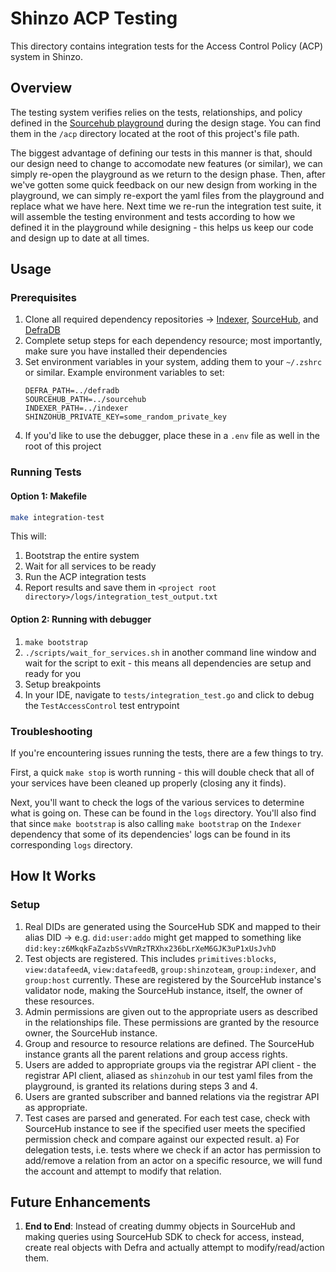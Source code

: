 # Shinzo ACP Testing

This directory contains integration tests for the Access Control Policy (ACP) system in Shinzo.

## Overview

The testing system verifies relies on the tests, relationships, and policy defined in the [Sourcehub playground](http://acp-playground.stage.infra.source.network/) during the design stage. You can find them in the `/acp` directory located at the root of this project's file path.

The biggest advantage of defining our tests in this manner is that, should our design need to change to accomodate new features (or similar), we can simply re-open the playground as we return to the design phase. Then, after we've gotten some quick feedback on our new design from working in the playground, we can simply re-export the yaml files from the playground and replace what we have here. Next time we re-run the integration test suite, it will assemble the testing environment and tests according to how we defined it in the playground while designing - this helps us keep our code and design up to date at all times.

## Usage

### Prerequisites

1. Clone all required dependency repositories -> [Indexer](https://github.com/shinzonetwork/indexer), [SourceHub](https://github.com/sourcenetwork/sourcehub), and [DefraDB](https://github.com/sourcenetwork/defradb)
2. Complete setup steps for each dependency resource; most importantly, make sure you have installed their dependencies
3. Set environment variables in your system, adding them to your `~/.zshrc` or similar. Example environment variables to set:
   ```
   DEFRA_PATH=../defradb
   SOURCEHUB_PATH=../sourcehub
   INDEXER_PATH=../indexer
   SHINZOHUB_PRIVATE_KEY=some_random_private_key
   ```
4. If you'd like to use the debugger, place these in a `.env` file as well in the root of this project

### Running Tests

#### Option 1: Makefile
```bash
make integration-test
```

This will:
1. Bootstrap the entire system
2. Wait for all services to be ready
3. Run the ACP integration tests
4. Report results and save them in `<project root directory>/logs/integration_test_output.txt`

#### Option 2: Running with debugger
1. `make bootstrap`
2. `./scripts/wait_for_services.sh` in another command line window and wait for the script to exit - this means all dependencies are setup and ready for you
3. Setup breakpoints
4. In your IDE, navigate to `tests/integration_test.go` and click to debug the `TestAccessControl` test entrypoint

### Troubleshooting

If you're encountering issues running the tests, there are a few things to try.

First, a quick `make stop` is worth running - this will double check that all of your services have been cleaned up properly (closing any it finds).

Next, you'll want to check the logs of the various services to determine what is going on. These can be found in the `logs` directory. You'll also find that since `make bootstrap` is also calling `make bootstrap` on the `Indexer` dependency that some of its dependencies' logs can be found in its corresponding `logs` directory.

## How It Works

### Setup

1. Real DIDs are generated using the SourceHub SDK and mapped to their alias DID -> e.g. `did:user:addo` might get mapped to something like `did:key:z6MkqkFaZazbSsVVmRzTRXhx236bLrXeM6GJK3uP1xUsJvhD`
2. Test objects are registered. This includes `primitives:blocks`, `view:datafeedA`, `view:datafeedB`, `group:shinzoteam`, `group:indexer`, and `group:host` currently. These are registered by the SourceHub instance's validator node, making the SourceHub instance, itself, the owner of these resources.
3. Admin permissions are given out to the appropriate users as described in the relationships file. These permissions are granted by the resource owner, the SourceHub instance.
4. Group and resource to resource relations are defined. The SourceHub instance grants all the parent relations and group access rights.
5. Users are added to appropriate groups via the registrar API client - the registrar API client, aliased as `shinzohub` in our test yaml files from the playground, is granted its relations during steps 3 and 4.
6. Users are granted subscriber and banned relations via the registrar API as appropriate.
7. Test cases are parsed and generated. For each test case, check with SourceHub instance to see if the specified user meets the specified permission check and compare against our expected result. 
   a) For delegation tests, i.e. tests where we check if an actor has permission to add/remove a relation from an actor on a specific resource, we will fund the account and attempt to modify that relation.

## Future Enhancements

1. **End to End**: Instead of creating dummy objects in SourceHub and making queries using SourceHub SDK to check for access, instead, create real objects with Defra and actually attempt to modify/read/action them.